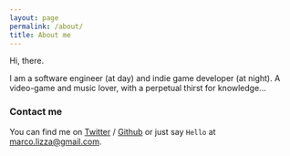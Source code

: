 ```yaml
---
layout: page
permalink: /about/
title: About me
---
```


Hi, there.

I am a software engineer (at day) and indie game developer (at night). A video-game and music lover, with a perpetual thirst for knowledge...

### Contact me

You can find me on [Twitter][Twitter] / [Github][github] or just say `Hello` at [marco.lizza@gmail.com](marco.lizza@gmail.com).


[github]: https://github.com/MarcoLizza
[twitter]: https://twitter.com/MarcoLizza
